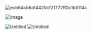 ![ecb64cb6a14420cf21772ff0c1b5114c](https://github.com/goodopsec/Home-Lab-Server/assets/37912203/3ce2c6a8-a05f-489d-a464-c1a34c337bf1)

![image](https://github.com/goodopsec/Home-Lab-Server/assets/37912203/aacc47cb-dc30-473b-8bf1-af9fc9005130)

![Untitled](https://github.com/goodopsec/Home-Lab-Server/assets/37912203/b3bfa5de-9da1-472d-a1f7-f55ca7fdadf2)
![Untitled](https://github.com/goodopsec/Home-Lab-Server/assets/37912203/17dcc18d-92a5-4c76-af2a-13c623abc7c3)
